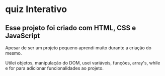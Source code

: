 # quiz Interativo
<h2>Esse projeto foi criado com HTML, CSS e JavaScript</h2>
<p>Apesar de ser um projeto pequeno aprendi muito durante a criação do mesmo.</p>
<p>Utilei objetos, manipulação do DOM, usei variáveis, funções, array's, while e for para adicionar funcionalidades ao projeto.</p>
